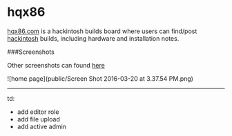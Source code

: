 # hqx86
[hqx86.com](http://hqx86.com/) is a hackintosh builds board where users can find/post [hackintosh](https://en.wikipedia.org/wiki/OSx86) builds, including hardware and installation notes.

###Screenshots

Other screenshots can found [here](/public)

![home page](public/Screen Shot 2016-03-20 at 3.37.54 PM.png)


---

td:

- add editor role
- add file upload
- add active admin

